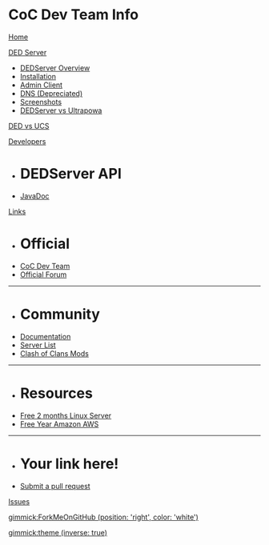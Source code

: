 # CoC Dev Team Info

[Home](index.md)

[DED Server]()
  
  * [DEDServer Overview](ded/dedserver.md)
  * [Installation](ded/install.md)
  * [Admin Client](ded/admin-client.md)
  * [DNS (Depreciated)](ded/dns.md)
  * [Screenshots](ded/screenshots.md)
  * [DEDServer vs Ultrapowa](ded/ded-vs-ucs.md)

[DED vs UCS](ded/ded-vs-ucs.md)

[Developers]()

  * # DEDServer API
  * [JavaDoc](http://cocdevteam.com/doc/)

[Links]()

  * # Official
  * [CoC Dev Team](http://www.cocdevteam.com/)
  * [Official Forum](http://www.cocdevteam.com/forum/)
  - - - -
  * # Community
  * [Documentation](https://cocdevteam.info/)
  * [Server List](http://dedserverlist.com/index)
  * [Clash of Clans Mods](http://www.cocdevteam.com/forum/forumdisplay.php?fid=16)
  - - - -
  * # Resources
  * [Free 2 months Linux Server](https://www.digitalocean.com/?refcode=fb6730f5bb99)
  * [Free Year Amazon AWS](http://aws.amazon.com)
  - - - -
  * # Your link here! 
  * [Submit a pull request](https://github.com/JonahAragon/cocdevteam-info/)

[Issues](https://github.com/JonahAragon/cocdevteam-info/issues)

[gimmick:ForkMeOnGitHub (position: 'right', color: 'white') ](http://www.github.com/JonahAragon/cocdevteam-info)

[gimmick:theme (inverse: true)](flatly)

